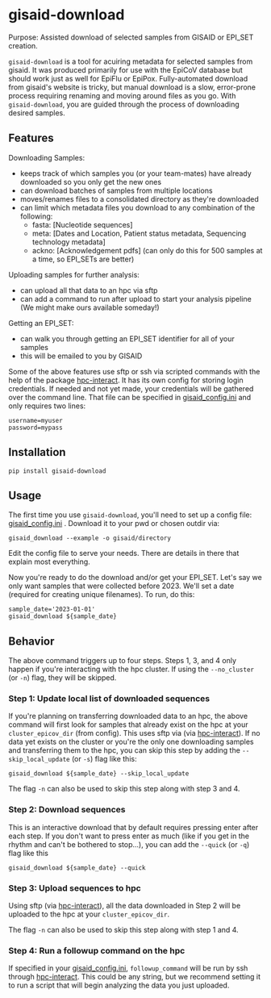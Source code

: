 # gisaid-download
Purpose: Assisted download of selected samples from GISAID or EPI_SET creation.

`gisaid-download` is a tool for acuiring metadata for selected samples from gisaid. It was produced primarily for use with the EpiCoV database but should work just as well for EpiFlu or EpiPox. Fully-automated download from gisaid's website is tricky, but manual download is a slow, error-prone process requiring renaming and moving around files as you go. With `gisaid-download`, you are guided through the process of downloading desired samples.

## Features
Downloading Samples:
* keeps track of which samples you (or your team-mates) have already downloaded so you only get the new ones
* can download batches of samples from multiple locations
* moves/renames files to a consolidated directory as they're downloaded
* can limit which metadata files you download to any combination of the following:
  * fasta: [Nucleotide sequences]
  * meta: [Dates and Location, Patient status metadata, Sequencing technology metadata]
  * ackno: [Acknowledgement pdfs] (can only do this for 500 samples at a time, so EPI_SETs are better)

Uploading samples for further analysis:
* can upload all that data to an hpc via sftp
* can add a command to run after upload to start your analysis pipeline
    (We might make ours available someday!)

Getting an EPI_SET:
* can walk you through getting an EPI_SET identifier for all of your samples
* this will be emailed to you by GISAID

Some of the above features use sftp or ssh via scripted commands with the help of the package [hpc-interact](https://github.com/enviro-lab/hpc-interact). It has its own config for storing login credentials. If needed and not yet made, your credentials will be gathered over the command line. That file can be specified in [gisaid_config.ini](example/gisaid_config.ini) and only requires two lines:
```
username=myuser
password=mypass
```

## Installation
```console
pip install gisaid-download
```

## Usage
The first time you use `gisaid-download`, you'll need to set up a config file: [gisaid_config.ini](example/gisaid_config.ini) . Download it to your pwd or chosen outdir via:
```console
gisaid_download --example -o gisaid/directory
```

Edit the config file to serve your needs. There are details in there that explain most everything.

Now you're ready to do the download and/or get your EPI_SET. Let's say we only want samples that were collected before 2023. We'll set a date (required for creating unique filenames). To run, do this:
```console
sample_date='2023-01-01'
gisaid_download ${sample_date}
```

## Behavior
The above command triggers up to four steps. Steps 1, 3, and 4 only happen if you're interacting with the hpc cluster. If using the `--no_cluster` (or `-n`) flag, they will be skipped.

### Step 1: Update local list of downloaded sequences
If you're planning on transferring downloaded data to an hpc, the above command will first look for samples that already exist on the hpc at your `cluster_epicov_dir` (from config). This uses sftp via (via [hpc-interact](https://github.com/enviro-lab/hpc-interact)). If no data yet exists on the cluster or you're the only one downloading samples and transferring them to the hpc, you can skip this step by adding the `--skip_local_update` (or `-s`) flag like this:
```console
gisaid_download ${sample_date} --skip_local_update
```
The flag `-n` can also be used to skip this step along with step 3 and 4.

### Step 2: Download sequences
This is an interactive download that by default requires pressing enter after each step. If you don't want to press enter as much (like if you get in the rhythm and can't be bothered to stop...), you can add the `--quick` (or `-q`) flag like this
```console
gisaid_download ${sample_date} --quick
```

### Step 3: Upload sequences to hpc
Using sftp (via [hpc-interact](https://github.com/enviro-lab/hpc-interact)), all the data downloaded in Step 2 will be uploaded to the hpc at your `cluster_epicov_dir`.

The flag `-n` can also be used to skip this step along with step 1 and 4.

### Step 4: Run a followup command on the hpc
If specified in your [gisaid_config.ini](example/gisaid_config.ini), `followup_command` will be run by ssh through [hpc-interact](https://github.com/enviro-lab/hpc-interact). This could be any string, but we recommend setting it to run a script that will begin analyzing the data you just uploaded.
